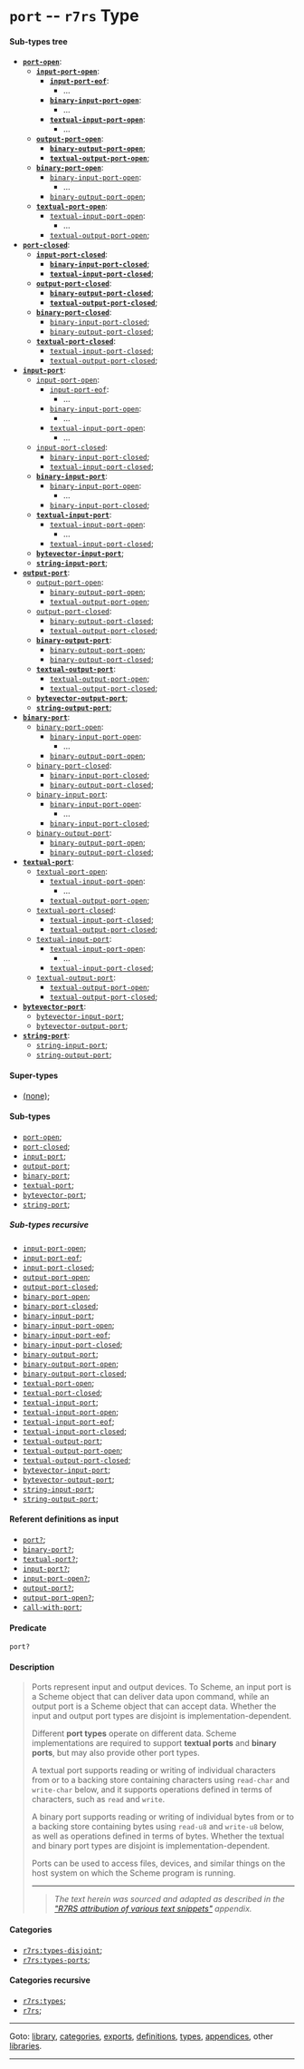 

<a id='type__r7rs__port'></a>

# `port` -- `r7rs` Type


<a id='type__r7rs__port__sub-types-tree'></a>

#### Sub-types tree

* **[`port-open`](../../r7rs/types/port-open.md#type__r7rs__port-open)**:
  * **[`input-port-open`](../../r7rs/types/input-port-open.md#type__r7rs__input-port-open)**:
    * **[`input-port-eof`](../../r7rs/types/input-port-eof.md#type__r7rs__input-port-eof)**:
      * ...
    * **[`binary-input-port-open`](../../r7rs/types/binary-input-port-open.md#type__r7rs__binary-input-port-open)**:
      * ...
    * **[`textual-input-port-open`](../../r7rs/types/textual-input-port-open.md#type__r7rs__textual-input-port-open)**:
      * ...
  * **[`output-port-open`](../../r7rs/types/output-port-open.md#type__r7rs__output-port-open)**:
    * **[`binary-output-port-open`](../../r7rs/types/binary-output-port-open.md#type__r7rs__binary-output-port-open)**;
    * **[`textual-output-port-open`](../../r7rs/types/textual-output-port-open.md#type__r7rs__textual-output-port-open)**;
  * **[`binary-port-open`](../../r7rs/types/binary-port-open.md#type__r7rs__binary-port-open)**:
    * [`binary-input-port-open`](../../r7rs/types/binary-input-port-open.md#type__r7rs__binary-input-port-open):
      * ...
    * [`binary-output-port-open`](../../r7rs/types/binary-output-port-open.md#type__r7rs__binary-output-port-open);
  * **[`textual-port-open`](../../r7rs/types/textual-port-open.md#type__r7rs__textual-port-open)**:
    * [`textual-input-port-open`](../../r7rs/types/textual-input-port-open.md#type__r7rs__textual-input-port-open):
      * ...
    * [`textual-output-port-open`](../../r7rs/types/textual-output-port-open.md#type__r7rs__textual-output-port-open);
* **[`port-closed`](../../r7rs/types/port-closed.md#type__r7rs__port-closed)**:
  * **[`input-port-closed`](../../r7rs/types/input-port-closed.md#type__r7rs__input-port-closed)**:
    * **[`binary-input-port-closed`](../../r7rs/types/binary-input-port-closed.md#type__r7rs__binary-input-port-closed)**;
    * **[`textual-input-port-closed`](../../r7rs/types/textual-input-port-closed.md#type__r7rs__textual-input-port-closed)**;
  * **[`output-port-closed`](../../r7rs/types/output-port-closed.md#type__r7rs__output-port-closed)**:
    * **[`binary-output-port-closed`](../../r7rs/types/binary-output-port-closed.md#type__r7rs__binary-output-port-closed)**;
    * **[`textual-output-port-closed`](../../r7rs/types/textual-output-port-closed.md#type__r7rs__textual-output-port-closed)**;
  * **[`binary-port-closed`](../../r7rs/types/binary-port-closed.md#type__r7rs__binary-port-closed)**:
    * [`binary-input-port-closed`](../../r7rs/types/binary-input-port-closed.md#type__r7rs__binary-input-port-closed);
    * [`binary-output-port-closed`](../../r7rs/types/binary-output-port-closed.md#type__r7rs__binary-output-port-closed);
  * **[`textual-port-closed`](../../r7rs/types/textual-port-closed.md#type__r7rs__textual-port-closed)**:
    * [`textual-input-port-closed`](../../r7rs/types/textual-input-port-closed.md#type__r7rs__textual-input-port-closed);
    * [`textual-output-port-closed`](../../r7rs/types/textual-output-port-closed.md#type__r7rs__textual-output-port-closed);
* **[`input-port`](../../r7rs/types/input-port.md#type__r7rs__input-port)**:
  * [`input-port-open`](../../r7rs/types/input-port-open.md#type__r7rs__input-port-open):
    * [`input-port-eof`](../../r7rs/types/input-port-eof.md#type__r7rs__input-port-eof):
      * ...
    * [`binary-input-port-open`](../../r7rs/types/binary-input-port-open.md#type__r7rs__binary-input-port-open):
      * ...
    * [`textual-input-port-open`](../../r7rs/types/textual-input-port-open.md#type__r7rs__textual-input-port-open):
      * ...
  * [`input-port-closed`](../../r7rs/types/input-port-closed.md#type__r7rs__input-port-closed):
    * [`binary-input-port-closed`](../../r7rs/types/binary-input-port-closed.md#type__r7rs__binary-input-port-closed);
    * [`textual-input-port-closed`](../../r7rs/types/textual-input-port-closed.md#type__r7rs__textual-input-port-closed);
  * **[`binary-input-port`](../../r7rs/types/binary-input-port.md#type__r7rs__binary-input-port)**:
    * [`binary-input-port-open`](../../r7rs/types/binary-input-port-open.md#type__r7rs__binary-input-port-open):
      * ...
    * [`binary-input-port-closed`](../../r7rs/types/binary-input-port-closed.md#type__r7rs__binary-input-port-closed);
  * **[`textual-input-port`](../../r7rs/types/textual-input-port.md#type__r7rs__textual-input-port)**:
    * [`textual-input-port-open`](../../r7rs/types/textual-input-port-open.md#type__r7rs__textual-input-port-open):
      * ...
    * [`textual-input-port-closed`](../../r7rs/types/textual-input-port-closed.md#type__r7rs__textual-input-port-closed);
  * **[`bytevector-input-port`](../../r7rs/types/bytevector-input-port.md#type__r7rs__bytevector-input-port)**;
  * **[`string-input-port`](../../r7rs/types/string-input-port.md#type__r7rs__string-input-port)**;
* **[`output-port`](../../r7rs/types/output-port.md#type__r7rs__output-port)**:
  * [`output-port-open`](../../r7rs/types/output-port-open.md#type__r7rs__output-port-open):
    * [`binary-output-port-open`](../../r7rs/types/binary-output-port-open.md#type__r7rs__binary-output-port-open);
    * [`textual-output-port-open`](../../r7rs/types/textual-output-port-open.md#type__r7rs__textual-output-port-open);
  * [`output-port-closed`](../../r7rs/types/output-port-closed.md#type__r7rs__output-port-closed):
    * [`binary-output-port-closed`](../../r7rs/types/binary-output-port-closed.md#type__r7rs__binary-output-port-closed);
    * [`textual-output-port-closed`](../../r7rs/types/textual-output-port-closed.md#type__r7rs__textual-output-port-closed);
  * **[`binary-output-port`](../../r7rs/types/binary-output-port.md#type__r7rs__binary-output-port)**:
    * [`binary-output-port-open`](../../r7rs/types/binary-output-port-open.md#type__r7rs__binary-output-port-open);
    * [`binary-output-port-closed`](../../r7rs/types/binary-output-port-closed.md#type__r7rs__binary-output-port-closed);
  * **[`textual-output-port`](../../r7rs/types/textual-output-port.md#type__r7rs__textual-output-port)**:
    * [`textual-output-port-open`](../../r7rs/types/textual-output-port-open.md#type__r7rs__textual-output-port-open);
    * [`textual-output-port-closed`](../../r7rs/types/textual-output-port-closed.md#type__r7rs__textual-output-port-closed);
  * **[`bytevector-output-port`](../../r7rs/types/bytevector-output-port.md#type__r7rs__bytevector-output-port)**;
  * **[`string-output-port`](../../r7rs/types/string-output-port.md#type__r7rs__string-output-port)**;
* **[`binary-port`](../../r7rs/types/binary-port.md#type__r7rs__binary-port)**:
  * [`binary-port-open`](../../r7rs/types/binary-port-open.md#type__r7rs__binary-port-open):
    * [`binary-input-port-open`](../../r7rs/types/binary-input-port-open.md#type__r7rs__binary-input-port-open):
      * ...
    * [`binary-output-port-open`](../../r7rs/types/binary-output-port-open.md#type__r7rs__binary-output-port-open);
  * [`binary-port-closed`](../../r7rs/types/binary-port-closed.md#type__r7rs__binary-port-closed):
    * [`binary-input-port-closed`](../../r7rs/types/binary-input-port-closed.md#type__r7rs__binary-input-port-closed);
    * [`binary-output-port-closed`](../../r7rs/types/binary-output-port-closed.md#type__r7rs__binary-output-port-closed);
  * [`binary-input-port`](../../r7rs/types/binary-input-port.md#type__r7rs__binary-input-port):
    * [`binary-input-port-open`](../../r7rs/types/binary-input-port-open.md#type__r7rs__binary-input-port-open):
      * ...
    * [`binary-input-port-closed`](../../r7rs/types/binary-input-port-closed.md#type__r7rs__binary-input-port-closed);
  * [`binary-output-port`](../../r7rs/types/binary-output-port.md#type__r7rs__binary-output-port):
    * [`binary-output-port-open`](../../r7rs/types/binary-output-port-open.md#type__r7rs__binary-output-port-open);
    * [`binary-output-port-closed`](../../r7rs/types/binary-output-port-closed.md#type__r7rs__binary-output-port-closed);
* **[`textual-port`](../../r7rs/types/textual-port.md#type__r7rs__textual-port)**:
  * [`textual-port-open`](../../r7rs/types/textual-port-open.md#type__r7rs__textual-port-open):
    * [`textual-input-port-open`](../../r7rs/types/textual-input-port-open.md#type__r7rs__textual-input-port-open):
      * ...
    * [`textual-output-port-open`](../../r7rs/types/textual-output-port-open.md#type__r7rs__textual-output-port-open);
  * [`textual-port-closed`](../../r7rs/types/textual-port-closed.md#type__r7rs__textual-port-closed):
    * [`textual-input-port-closed`](../../r7rs/types/textual-input-port-closed.md#type__r7rs__textual-input-port-closed);
    * [`textual-output-port-closed`](../../r7rs/types/textual-output-port-closed.md#type__r7rs__textual-output-port-closed);
  * [`textual-input-port`](../../r7rs/types/textual-input-port.md#type__r7rs__textual-input-port):
    * [`textual-input-port-open`](../../r7rs/types/textual-input-port-open.md#type__r7rs__textual-input-port-open):
      * ...
    * [`textual-input-port-closed`](../../r7rs/types/textual-input-port-closed.md#type__r7rs__textual-input-port-closed);
  * [`textual-output-port`](../../r7rs/types/textual-output-port.md#type__r7rs__textual-output-port):
    * [`textual-output-port-open`](../../r7rs/types/textual-output-port-open.md#type__r7rs__textual-output-port-open);
    * [`textual-output-port-closed`](../../r7rs/types/textual-output-port-closed.md#type__r7rs__textual-output-port-closed);
* **[`bytevector-port`](../../r7rs/types/bytevector-port.md#type__r7rs__bytevector-port)**:
  * [`bytevector-input-port`](../../r7rs/types/bytevector-input-port.md#type__r7rs__bytevector-input-port);
  * [`bytevector-output-port`](../../r7rs/types/bytevector-output-port.md#type__r7rs__bytevector-output-port);
* **[`string-port`](../../r7rs/types/string-port.md#type__r7rs__string-port)**:
  * [`string-input-port`](../../r7rs/types/string-input-port.md#type__r7rs__string-input-port);
  * [`string-output-port`](../../r7rs/types/string-output-port.md#type__r7rs__string-output-port);


<a id='type__r7rs__port__super-types'></a>

#### Super-types

 * [(none)](../../r7rs/types/_index.md#toc__r7rs__types);


<a id='type__r7rs__port__sub-types'></a>

#### Sub-types

 * [`port-open`](../../r7rs/types/port-open.md#type__r7rs__port-open);
 * [`port-closed`](../../r7rs/types/port-closed.md#type__r7rs__port-closed);
 * [`input-port`](../../r7rs/types/input-port.md#type__r7rs__input-port);
 * [`output-port`](../../r7rs/types/output-port.md#type__r7rs__output-port);
 * [`binary-port`](../../r7rs/types/binary-port.md#type__r7rs__binary-port);
 * [`textual-port`](../../r7rs/types/textual-port.md#type__r7rs__textual-port);
 * [`bytevector-port`](../../r7rs/types/bytevector-port.md#type__r7rs__bytevector-port);
 * [`string-port`](../../r7rs/types/string-port.md#type__r7rs__string-port);


<a id='type__r7rs__port__sub-types-recursive'></a>

##### Sub-types recursive

 * [`input-port-open`](../../r7rs/types/input-port-open.md#type__r7rs__input-port-open);
 * [`input-port-eof`](../../r7rs/types/input-port-eof.md#type__r7rs__input-port-eof);
 * [`input-port-closed`](../../r7rs/types/input-port-closed.md#type__r7rs__input-port-closed);
 * [`output-port-open`](../../r7rs/types/output-port-open.md#type__r7rs__output-port-open);
 * [`output-port-closed`](../../r7rs/types/output-port-closed.md#type__r7rs__output-port-closed);
 * [`binary-port-open`](../../r7rs/types/binary-port-open.md#type__r7rs__binary-port-open);
 * [`binary-port-closed`](../../r7rs/types/binary-port-closed.md#type__r7rs__binary-port-closed);
 * [`binary-input-port`](../../r7rs/types/binary-input-port.md#type__r7rs__binary-input-port);
 * [`binary-input-port-open`](../../r7rs/types/binary-input-port-open.md#type__r7rs__binary-input-port-open);
 * [`binary-input-port-eof`](../../r7rs/types/binary-input-port-eof.md#type__r7rs__binary-input-port-eof);
 * [`binary-input-port-closed`](../../r7rs/types/binary-input-port-closed.md#type__r7rs__binary-input-port-closed);
 * [`binary-output-port`](../../r7rs/types/binary-output-port.md#type__r7rs__binary-output-port);
 * [`binary-output-port-open`](../../r7rs/types/binary-output-port-open.md#type__r7rs__binary-output-port-open);
 * [`binary-output-port-closed`](../../r7rs/types/binary-output-port-closed.md#type__r7rs__binary-output-port-closed);
 * [`textual-port-open`](../../r7rs/types/textual-port-open.md#type__r7rs__textual-port-open);
 * [`textual-port-closed`](../../r7rs/types/textual-port-closed.md#type__r7rs__textual-port-closed);
 * [`textual-input-port`](../../r7rs/types/textual-input-port.md#type__r7rs__textual-input-port);
 * [`textual-input-port-open`](../../r7rs/types/textual-input-port-open.md#type__r7rs__textual-input-port-open);
 * [`textual-input-port-eof`](../../r7rs/types/textual-input-port-eof.md#type__r7rs__textual-input-port-eof);
 * [`textual-input-port-closed`](../../r7rs/types/textual-input-port-closed.md#type__r7rs__textual-input-port-closed);
 * [`textual-output-port`](../../r7rs/types/textual-output-port.md#type__r7rs__textual-output-port);
 * [`textual-output-port-open`](../../r7rs/types/textual-output-port-open.md#type__r7rs__textual-output-port-open);
 * [`textual-output-port-closed`](../../r7rs/types/textual-output-port-closed.md#type__r7rs__textual-output-port-closed);
 * [`bytevector-input-port`](../../r7rs/types/bytevector-input-port.md#type__r7rs__bytevector-input-port);
 * [`bytevector-output-port`](../../r7rs/types/bytevector-output-port.md#type__r7rs__bytevector-output-port);
 * [`string-input-port`](../../r7rs/types/string-input-port.md#type__r7rs__string-input-port);
 * [`string-output-port`](../../r7rs/types/string-output-port.md#type__r7rs__string-output-port);


<a id='type__r7rs__port__referent-definitions-input'></a>

#### Referent definitions as input

 * [`port?`](../../r7rs/definitions/port_3f.md#definition__r7rs__port_3f);
 * [`binary-port?`](../../r7rs/definitions/binary-port_3f.md#definition__r7rs__binary-port_3f);
 * [`textual-port?`](../../r7rs/definitions/textual-port_3f.md#definition__r7rs__textual-port_3f);
 * [`input-port?`](../../r7rs/definitions/input-port_3f.md#definition__r7rs__input-port_3f);
 * [`input-port-open?`](../../r7rs/definitions/input-port-open_3f.md#definition__r7rs__input-port-open_3f);
 * [`output-port?`](../../r7rs/definitions/output-port_3f.md#definition__r7rs__output-port_3f);
 * [`output-port-open?`](../../r7rs/definitions/output-port-open_3f.md#definition__r7rs__output-port-open_3f);
 * [`call-with-port`](../../r7rs/definitions/call-with-port.md#definition__r7rs__call-with-port);


<a id='type__r7rs__port__predicate'></a>

#### Predicate

````
port?
````


<a id='type__r7rs__port__description'></a>

#### Description

> Ports represent input and output devices.  To Scheme, an input port is
> a Scheme object that can deliver data upon command, while an output
> port is a Scheme object that can accept data.
> Whether the input and output port types are disjoint is
> implementation-dependent.
> 
> Different __port types__ operate on different data.  Scheme
> implementations are required to support __textual ports__
> and __binary ports__, but may also provide other port types.
> 
> A textual port supports reading or writing of individual characters
> from or to a backing store containing characters
> using `read-char` and `write-char` below, and it supports operations
> defined in terms of characters, such as `read` and `write`.
> 
> A binary port supports reading or writing of individual bytes from
> or to a backing store containing bytes using `read-u8` and
> `write-u8` below, as well as operations defined in terms of bytes.
> Whether the textual and binary port types are disjoint is
> implementation-dependent.
> 
> Ports can be used to access files, devices, and similar things on the host
> system on which the Scheme program is running.
> 
> 
> ----
> > *The text herein was sourced and adapted as described in the ["R7RS attribution of various text snippets"](../../r7rs/appendices/attribution.md#appendix__r7rs__attribution) appendix.*


<a id='type__r7rs__port__categories'></a>

#### Categories

 * [`r7rs:types-disjoint`](../../r7rs/categories/r7rs_3a_types-disjoint.md#category__r7rs__r7rs_3a_types-disjoint);
 * [`r7rs:types-ports`](../../r7rs/categories/r7rs_3a_types-ports.md#category__r7rs__r7rs_3a_types-ports);


<a id='type__r7rs__port__categories-recursive'></a>

#### Categories recursive

 * [`r7rs:types`](../../r7rs/categories/r7rs_3a_types.md#category__r7rs__r7rs_3a_types);
 * [`r7rs`](../../r7rs/categories/r7rs.md#category__r7rs__r7rs);

----

Goto: [library](../../r7rs/_index.md#library__r7rs), [categories](../../r7rs/categories/_index.md#toc__r7rs__categories), [exports](../../r7rs/exports/_index.md#toc__r7rs__exports), [definitions](../../r7rs/definitions/_index.md#toc__r7rs__definitions), [types](../../r7rs/types/_index.md#toc__r7rs__types), [appendices](../../r7rs/appendices/_index.md#toc__r7rs__appendices), other [libraries](../../_libraries.md#toc__libraries).

----


